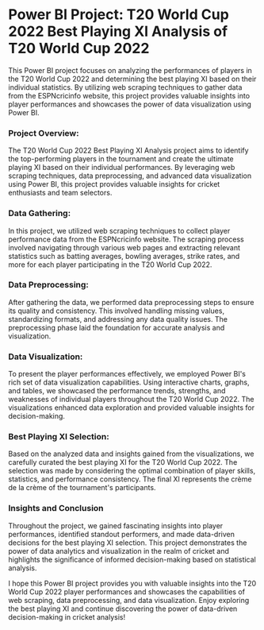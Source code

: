 # Power BI Project: T20 World Cup 2022 Best Playing XI Analysis of T20 World Cup 2022

This Power BI project focuses on analyzing the performances of players in the T20 World Cup 2022 and determining the best playing XI based on their individual statistics. By utilizing web scraping techniques to gather data from the ESPNcricinfo website, this project provides valuable insights into player performances and showcases the power of data visualization using Power BI.

### Project Overview:
The T20 World Cup 2022 Best Playing XI Analysis project aims to identify the top-performing players in the tournament and create the ultimate playing XI based on their individual performances. By leveraging web scraping techniques, data preprocessing, and advanced data visualization using Power BI, this project provides valuable insights for cricket enthusiasts and team selectors.

### Data Gathering:
In this project, we utilized web scraping techniques to collect player performance data from the ESPNcricinfo website. The scraping process involved navigating through various web pages and extracting relevant statistics such as batting averages, bowling averages, strike rates, and more for each player participating in the T20 World Cup 2022.

### Data Preprocessing:
After gathering the data, we performed data preprocessing steps to ensure its quality and consistency. This involved handling missing values, standardizing formats, and addressing any data quality issues. The preprocessing phase laid the foundation for accurate analysis and visualization.

### Data Visualization:
To present the player performances effectively, we employed Power BI's rich set of data visualization capabilities. Using interactive charts, graphs, and tables, we showcased the performance trends, strengths, and weaknesses of individual players throughout the T20 World Cup 2022. The visualizations enhanced data exploration and provided valuable insights for decision-making.

### Best Playing XI Selection:
Based on the analyzed data and insights gained from the visualizations, we carefully curated the best playing XI for the T20 World Cup 2022. The selection was made by considering the optimal combination of player skills, statistics, and performance consistency. The final XI represents the crème de la crème of the tournament's participants.

### Insights and Conclusion
Throughout the project, we gained fascinating insights into player performances, identified standout performers, and made data-driven decisions for the best playing XI selection. This project demonstrates the power of data analytics and visualization in the realm of cricket and highlights the significance of informed decision-making based on statistical analysis.

I hope this Power BI project provides you with valuable insights into the T20 World Cup 2022 player performances and showcases the capabilities of web scraping, data preprocessing, and data visualization. Enjoy exploring the best playing XI and continue discovering the power of data-driven decision-making in cricket analysis!

